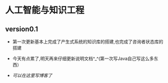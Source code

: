 # 人工智能与知识工程
 
## version0.1  

+ 第一次更新基本上完成了产生式系统的知识库的搭建,也完成了咨询者状态库的搭建  
+ 今天有点累了,明天再来仔细更新说明文档^_^(第一次写Java自己写这么多东西）

+ *可以在这里写博客了*
